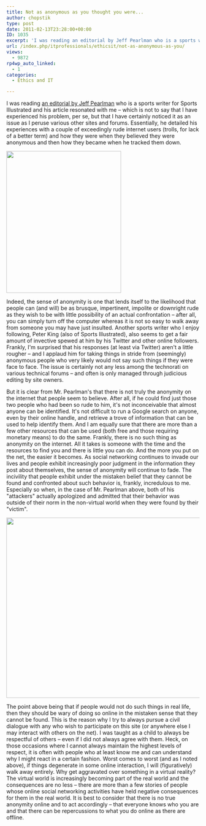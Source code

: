 ```yaml
---
title: Not as anonymous as you thought you were...
author: chopstik
type: post
date: 2011-02-13T23:28:00+00:00
ID: 1035
excerpt: 'I was reading an editorial by Jeff Pearlman who is a sports writer for Sports Illustrated and his article resonated with me - which is not to say that I have experienced his problem, per se, but that I have certainly noticed it as an issue as I peruse v&hellip;'
url: /index.php/itprofessionals/ethicsit/not-as-anonymous-as-you/
views:
  - 9872
rp4wp_auto_linked:
  - 1
categories:
  - Ethics and IT

---
```

I was reading [an editorial by Jeff Pearlman][1] who is a sports writer for Sports Illustrated and his article resonated with me – which is not to say that I have experienced his problem, per se, but that I have certainly noticed it as an issue as I peruse various other sites and forums. Essentially, he detailed his experiences with a couple of exceedingly rude internet users (trolls, for lack of a better term) and how they were when they believed they were anonymous and then how they became when he tracked them down.

<div class="image_block">
  <a href="https://lessthandot.z19.web.core.windows.net/wp-content/uploads/blogs/ITProfessionals/kom7.gif?mtime=1297646749"><img alt="" src="https://lessthandot.z19.web.core.windows.net/wp-content/uploads/blogs/ITProfessionals/kom7.gif?mtime=1297646749" width="299" height="370" /></a>
</div>

Indeed, the sense of anonymity is one that lends itself to the likelihood that people can (and will) be as brusque, impertinent, impolite or downright rude as they wish to be with little possibility of an actual confrontation – after all, you can simply turn off the computer whereas it is not so easy to walk away from someone you may have just insulted. Another sports writer who I enjoy following, Peter King (also of Sports Illustrated), also seems to get a fair amount of invective spewed at him by his Twitter and other online followers. Frankly, I'm surprised that his responses (at least via Twitter) aren't a little rougher – and I applaud him for taking things in stride from (seemingly) anonymous people who very likely would not say such things if they were face to face. The issue is certainly not any less among the technorati on various technical forums – and often is only managed through judicious editing by site owners.

But it is clear from Mr. Pearlman's that there is not truly the anonymity on the internet that people seem to believe. After all, if he could find just those two people who had been so rude to him, it's not inconceivable that almost anyone can be identified. It's not difficult to run a Google search on anyone, even by their online handle, and retrieve a trove of information that can be used to help identify them. And I am equally sure that there are more than a few other resources that can be used (both free and those requiring monetary means) to do the same. Frankly, there is no such thing as anonymity on the internet. All it takes is someone with the time and the resources to find you and there is little you can do. And the more you put on the net, the easier it becomes. As social networking continues to invade our lives and people exhibit increasingly poor judgment in the information they post about themselves, the sense of anonymity will continue to fade. The incivility that people exhibit under the mistaken belief that they cannot be found and confronted about such behavior is, frankly, incredulous to me. Especially so when, in the case of Mr. Pearlman above, both of his "attackers" actually apologized and admitted that their behavior was outside of their norm in the non-virtual world when they were found by their "victim".

<div class="image_block">
  <a href="https://lessthandot.z19.web.core.windows.net/wp-content/uploads/blogs/All/e-thugs.png?mtime=1297646289"><img alt="" src="https://lessthandot.z19.web.core.windows.net/wp-content/uploads/blogs/All/e-thugs.png?mtime=1297646289" width="571" height="470" /></a>
</div>

The point above being that if people would not do such things in real life, then they should be wary of doing so online in the mistaken sense that they cannot be found. This is the reason why I try to always pursue a civil dialogue with any who wish to participate on this site (or anywhere else I may interact with others on the net). I was taught as a child to always be respectful of others – even if I did not always agree with them. Heck, on those occasions where I cannot always maintain the highest levels of respect, it is often with people who at least know me and can understand why I might react in a certain fashion. Worst comes to worst (and as I noted above), if things degenerate in some online interaction, I will (figuratively) walk away entirely. Why get aggravated over something in a virtual reality? The virtual world is increasingly becoming part of the real world and the consequences are no less – there are more than a few stories of people whose online social networking activities have held negative consequences for them in the real world. It is best to consider that there is no true anonymity online and to act accordingly – that everyone knows who you are and that there can be repercussions to what you do online as there are offline.

 [1]: http://www.cnn.com/2011/OPINION/01/21/pearlman.online.civility/index.html?hpt=C2
